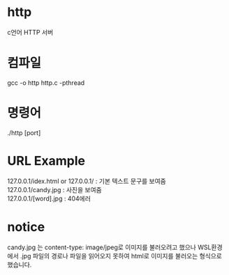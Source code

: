 # http
c언어 HTTP 서버

# 컴파일
gcc -o http http.c -pthread

# 명령어
./http [port]

# URL Example
127.0.0.1/idex.html or 127.0.0.1/ : 기본 텍스트 문구를 보여줌<br/>
127.0.0.1/candy.jpg : 사진을 보여줌<br/>
127.0.0.1/[word].jpg : 404에러<br/>

# notice
candy.jpg 는 content-type: image/jpeg로 이미지를 불러오려고 했으나 WSL환경에서 .jpg 파일의 경로나 파일을 읽어오지 못하여 html로 이미지를 불러오는 형식으로 했습니다.
